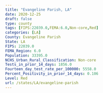```yaml
---
title: "Evangeline Parish, LA"
date: 2020-12-25
draft: false
type: county
tags: [FIPS:22039.0,FEMA:6.0,Non-core,Red]
categories: [LA]
County: Evangeline Parish
State: LA
FIPS: 22039.0
FEMA_Region: 6.0
Population: 33395.0
NCHS_Urban_Rural_Classification: Non-core
Tests_in_prior_14_days: 1856.0
Fourteen_day_test_rate_per_100000: 5558.0
Percent_Positivity_in_prior_14_days: 0.106
Level: Red
url: /states/LA/evangeline-parish
---
```



